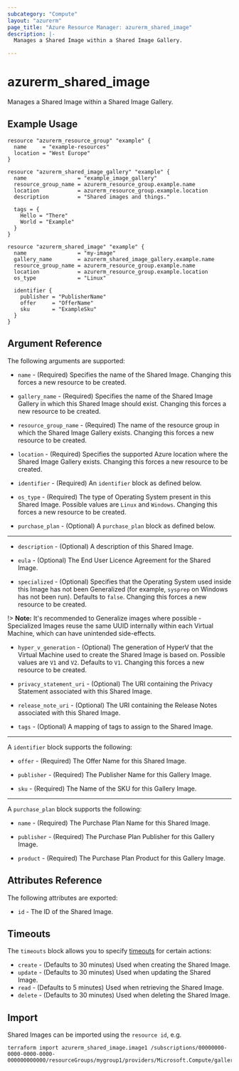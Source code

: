 ```yaml
---
subcategory: "Compute"
layout: "azurerm"
page_title: "Azure Resource Manager: azurerm_shared_image"
description: |-
  Manages a Shared Image within a Shared Image Gallery.

---
```


# azurerm_shared_image

Manages a Shared Image within a Shared Image Gallery.

## Example Usage

```hcl
resource "azurerm_resource_group" "example" {
  name     = "example-resources"
  location = "West Europe"
}

resource "azurerm_shared_image_gallery" "example" {
  name                = "example_image_gallery"
  resource_group_name = azurerm_resource_group.example.name
  location            = azurerm_resource_group.example.location
  description         = "Shared images and things."

  tags = {
    Hello = "There"
    World = "Example"
  }
}

resource "azurerm_shared_image" "example" {
  name                = "my-image"
  gallery_name        = azurerm_shared_image_gallery.example.name
  resource_group_name = azurerm_resource_group.example.name
  location            = azurerm_resource_group.example.location
  os_type             = "Linux"

  identifier {
    publisher = "PublisherName"
    offer     = "OfferName"
    sku       = "ExampleSku"
  }
}
```

## Argument Reference

The following arguments are supported:

* `name` - (Required) Specifies the name of the Shared Image. Changing this forces a new resource to be created.

* `gallery_name` - (Required) Specifies the name of the Shared Image Gallery in which this Shared Image should exist. Changing this forces a new resource to be created.

* `resource_group_name` - (Required) The name of the resource group in which the Shared Image Gallery exists. Changing this forces a new resource to be created.

* `location` - (Required) Specifies the supported Azure location where the Shared Image Gallery exists. Changing this forces a new resource to be created.

* `identifier` - (Required) An `identifier` block as defined below.

* `os_type` - (Required) The type of Operating System present in this Shared Image. Possible values are `Linux` and `Windows`. Changing this forces a new resource to be created.

* `purchase_plan` - (Optional) A `purchase_plan` block as defined below.

---

* `description` - (Optional) A description of this Shared Image.

* `eula` - (Optional) The End User Licence Agreement for the Shared Image.

* `specialized` - (Optional) Specifies that the Operating System used inside this Image has not been Generalized (for example, `sysprep` on Windows has not been run). Defaults to `false`. Changing this forces a new resource to be created.

!> **Note:** It's recommended to Generalize images where possible - Specialized Images reuse the same UUID internally within each Virtual Machine, which can have unintended side-effects.

* `hyper_v_generation` - (Optional) The generation of HyperV that the Virtual Machine used to create the Shared Image is based on. Possible values are `V1` and `V2`. Defaults to `V1`. Changing this forces a new resource to be created.

* `privacy_statement_uri` - (Optional) The URI containing the Privacy Statement associated with this Shared Image.

* `release_note_uri` - (Optional) The URI containing the Release Notes associated with this Shared Image.

* `tags` - (Optional) A mapping of tags to assign to the Shared Image.

---

A `identifier` block supports the following:

* `offer` - (Required) The Offer Name for this Shared Image.

* `publisher` - (Required) The Publisher Name for this Gallery Image.

* `sku` - (Required) The Name of the SKU for this Gallery Image.

---

A `purchase_plan` block supports the following:

* `name` - (Required) The Purchase Plan Name for this Shared Image.

* `publisher` - (Required) The Purchase Plan Publisher for this Gallery Image.

* `product` - (Required) The Purchase Plan Product for this Gallery Image.

## Attributes Reference

The following attributes are exported:

* `id` - The ID of the Shared Image.

## Timeouts

The `timeouts` block allows you to specify [timeouts](https://www.terraform.io/docs/configuration/resources.html#timeouts) for certain actions:

* `create` - (Defaults to 30 minutes) Used when creating the Shared Image.
* `update` - (Defaults to 30 minutes) Used when updating the Shared Image.
* `read` - (Defaults to 5 minutes) Used when retrieving the Shared Image.
* `delete` - (Defaults to 30 minutes) Used when deleting the Shared Image.

## Import

Shared Images can be imported using the `resource id`, e.g.

```shell
terraform import azurerm_shared_image.image1 /subscriptions/00000000-0000-0000-0000-000000000000/resourceGroups/mygroup1/providers/Microsoft.Compute/galleries/gallery1/images/image1
```
